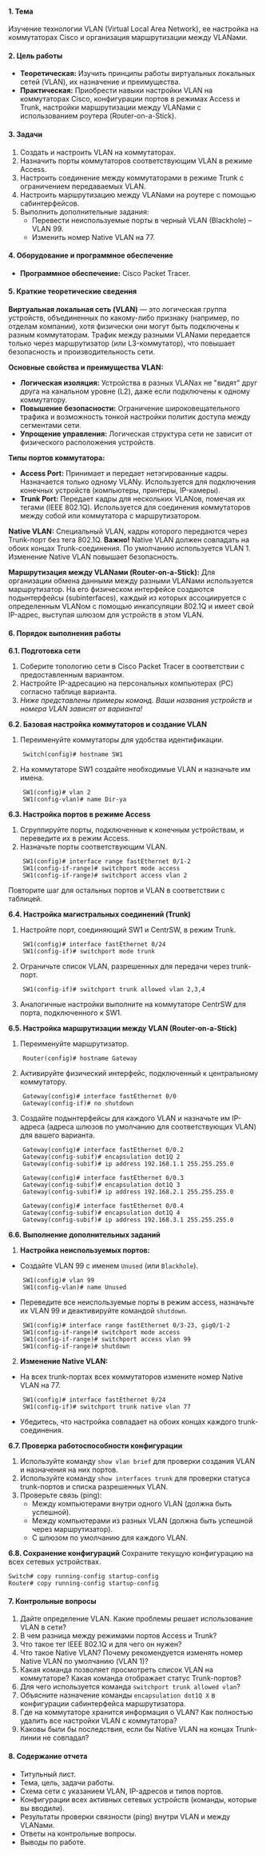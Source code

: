 #### **1. Тема**
Изучение технологии VLAN (Virtual Local Area Network), ее настройка на коммутаторах Cisco и организация маршрутизации между VLANами.

#### **2. Цель работы**
- **Теоретическая:** Изучить принципы работы виртуальных локальных сетей (VLAN), их назначение и преимущества.
- **Практическая:** Приобрести навыки настройки VLAN на коммутаторах Cisco, конфигурации портов в режимах Access и Trunk, настройки маршрутизации между VLANами с использованием роутера (Router-on-a-Stick).

#### **3. Задачи**
1.  Создать и настроить VLAN на коммутаторах.
2.  Назначить порты коммутаторов соответствующим VLAN в режиме Access.
3.  Настроить соединение между коммутаторами в режиме Trunk с ограничением передаваемых VLAN.
4.  Настроить маршрутизацию между VLANами на роутере с помощью сабинтерфейсов.
5.  Выполнить дополнительные задания:
    *   Перевести неиспользуемые порты в черный VLAN (Blackhole) – VLAN 99.
    *   Изменить номер Native VLAN на 77.

#### **4. Оборудование и программное обеспечение**
- **Программное обеспечение:** Cisco Packet Tracer.

#### **5. Краткие теоретические сведения**

**Виртуальная локальная сеть (VLAN)** — это логическая группа устройств, объединенных по какому-либо признаку (например, по отделам компании), хотя физически они могут быть подключены к разным коммутаторам. Трафик между разными VLANами передается только через маршрутизатор (или L3-коммутатор), что повышает безопасность и производительность сети.

**Основные свойства и преимущества VLAN:**
*   **Логическая изоляция:** Устройства в разных VLANах не "видят" друг друга на канальном уровне (L2), даже если подключены к одному коммутатору.
*   **Повышение безопасности:** Ограничение широковещательного трафика и возможность тонкой настройки политик доступа между сегментами сети.
*   **Упрощение управления:** Логическая структура сети не зависит от физического расположения устройств.

**Типы портов коммутатора:**
*   **Access Port:** Принимает и передает нетэгированные кадры. Назначается только одному VLANу. Используется для подключения конечных устройств (компьютеры, принтеры, IP-камеры).
*   **Trunk Port:** Передает кадры для нескольких VLANов, помечая их тегами (IEEE 802.1Q). Используется для соединения коммутаторов между собой или коммутатора с маршрутизатором.

**Native VLAN:** Специальный VLAN, кадры которого передаются через Trunk-порт без тега 802.1Q. **Важно!** Native VLAN должен совпадать на обоих концах Trunk-соединения. По умолчанию используется VLAN 1. Изменение Native VLAN повышает безопасность.

**Маршрутизация между VLANами (Router-on-a-Stick):** Для организации обмена данными между разными VLANами используется маршрутизатор. На его физическом интерфейсе создаются подынтерфейсы (subinterfaces), каждый из которых ассоциируется с определенным VLANом с помощью инкапсуляции 802.1Q и имеет свой IP-адрес, выступая шлюзом для устройств в этом VLAN.

#### **6. Порядок выполнения работы**

**6.1. Подготовка сети**
1.  Соберите топологию сети в Cisco Packet Tracer в соответствии с предоставленным вариантом.
2.  Настройте IP-адресацию на персональных компьютерах (PC) согласно таблице варианта.
3. *Ниже представлены примеры команд. Ваши названия устройств и номера VLAN зависят от варианта!*

**6.2. Базовая настройка коммутаторов и создание VLAN**
1. Переименуйте коммутаторы для удобства идентификации.
```
    Switch(config)# hostname SW1
```
2.  На коммутаторе SW1 создайте необходимые VLAN и назначьте им имена.
```
    SW1(config)# vlan 2
    SW1(config-vlan)# name Dir-ya
```

**6.3. Настройка портов в режиме Access**
1.  Сгруппируйте порты, подключенные к конечным устройствам, и переведите их в режим Access.
2.  Назначьте порты соответствующим VLAN.
```
    SW1(config)# interface range fastEthernet 0/1-2
    SW1(config-if-range)# switchport mode access
    SW1(config-if-range)# switchport access vlan 2
```
Повторите шаг для остальных портов и VLAN в соответствии с таблицей.

**6.4. Настройка магистральных соединений (Trunk)**
1.  Настройте порт, соединяющий SW1 и CentrSW, в режим Trunk.
```
    SW1(config)# interface fastEthernet 0/24
    SW1(config-if)# switchport mode trunk
```
2.  Ограничьте список VLAN, разрешенных для передачи через trunk-порт.
```
    SW1(config-if)# switchport trunk allowed vlan 2,3,4
```
3.  Аналогичные настройки выполните на коммутаторе CentrSW для порта, подключенного к SW1.

**6.5. Настройка маршрутизации между VLAN (Router-on-a-Stick)**
1.  Переименуйте маршрутизатор.
```
    Router(config)# hostname Gateway
```
2.  Активируйте физический интерфейс, подключенный к центральному коммутатору.
```
    Gateway(config)# interface fastEthernet 0/0
    Gateway(config-if)# no shutdown
```
3.  Создайте подынтерфейсы для каждого VLAN и назначьте им IP-адреса (адреса шлюзов по умолчанию для соответствующих VLAN) для вашего варианта.
```
    Gateway(config)# interface fastEthernet 0/0.2
    Gateway(config-subif)# encapsulation dot1Q 2
    Gateway(config-subif)# ip address 192.168.1.1 255.255.255.0

    Gateway(config)# interface fastEthernet 0/0.3
    Gateway(config-subif)# encapsulation dot1Q 3
    Gateway(config-subif)# ip address 192.168.2.1 255.255.255.0

    Gateway(config)# interface fastEthernet 0/0.4
    Gateway(config-subif)# encapsulation dot1Q 4
    Gateway(config-subif)# ip address 192.168.3.1 255.255.255.0
```

**6.6. Выполнение дополнительных заданий**
1.  **Настройка неиспользуемых портов:**
*   Создайте VLAN 99 с именем `Unused` (или `Blackhole`).
```
    SW1(config)# vlan 99
    SW1(config-vlan)# name Unused
```

*   Переведите все неиспользуемые порты в режим access, назначьте их VLAN 99 и деактивируйте командой `shutdown`.
```
    SW1(config)# interface range fastEthernet 0/3-23, gig0/1-2
    SW1(config-if-range)# switchport mode access
    SW1(config-if-range)# switchport access vlan 99
    SW1(config-if-range)# shutdown
```
2.  **Изменение Native VLAN:**
*   На всех trunk-портах всех коммутаторов измените номер Native VLAN на 77.
```
    SW1(config)# interface fastEthernet 0/24
    SW1(config-if)# switchport trunk native vlan 77
```
*   Убедитесь, что настройка совпадает на обоих концах каждого trunk-соединения.

**6.7. Проверка работоспособности конфигурации**
1.  Используйте команду `show vlan brief` для проверки создания VLAN и назначения на них портов.
2.  Используйте команду `show interfaces trunk` для проверки статуса trunk-портов и списка разрешенных VLAN.
3.  Проверьте связь (ping):
    *   Между компьютерами внутри одного VLAN (должна быть успешной).
    *   Между компьютерами из разных VLAN (должна быть успешной через маршрутизатор).
    *   С шлюзом по умолчанию для каждого VLAN.

**6.8. Сохранение конфигураций**
Сохраните текущую конфигурацию на всех сетевых устройствах.
```
Switch# copy running-config startup-config
Router# copy running-config startup-config
```

#### **7. Контрольные вопросы**
1.  Дайте определение VLAN. Какие проблемы решает использование VLAN в сети?
2.  В чем разница между режимами портов Access и Trunk?
3.  Что такое тег IEEE 802.1Q и для чего он нужен?
4.  Что такое Native VLAN? Почему рекомендуется изменять номер Native VLAN по умолчанию (VLAN 1)?
5.  Какая команда позволяет просмотреть список VLAN на коммутаторе? Какая команда отображает статус Trunk-портов?
6.  Для чего используется команда `switchport trunk allowed vlan`?
7.  Объясните назначение команды `encapsulation dot1Q X` в конфигурации сабинтерфейса маршрутизатора.
8.  Где на коммутаторе хранится информация о VLAN? Как полностью удалить все настройки VLAN с коммутатора?
9. Каковы были бы последствия, если бы Native VLAN на концах Trunk-линии не совпадал?

#### **8. Содержание отчета**
- Титульный лист.
- Тема, цель, задачи работы.
- Схема сети с указанием VLAN, IP-адресов и типов портов.
- Конфигурации всех активных сетевых устройств (команды, которые вы вводили).
- Результаты проверки связности (ping) внутри VLAN и между VLANами.
- Ответы на контрольные вопросы.
- Выводы по работе.